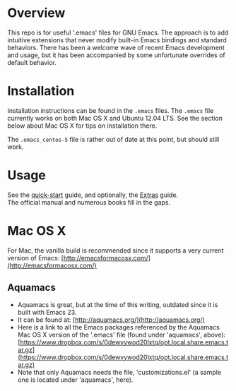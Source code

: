 Overview
========
This repo is for useful '.emacs' files for GNU Emacs.  The approach is to add intuitive extensions that never modify built-in Emacs bindings and standard behaviors.
There has been a welcome wave of recent Emacs development and usage, but it has been accompanied by some unfortunate overrides of default behavior.


Installation
============

Installation instructions can be found in the `.emacs` files.  The `.emacs` file currently works on both Mac OS X and Ubuntu 12.04 LTS. See the section below about Mac OS X for tips on installation there.

The `.emacs_centos-5` file is rather out of date at this point, but should still work.

Usage
=====
See the [quick-start](https://www.evernote.com/shard/s34/sh/5184e1d3-eff7-4c36-b534-a29c5228ba49/f9b67f773d4666deb0437e084b2d2dd2) guide, and optionally, the [Extras](https://www.evernote.com/shard/s34/sh/af6a83c4-4853-42c4-822a-b345d457ee66/8fbbda7b8f281c6fbfae97842088e72d) guide.  
The official manual and numerous books fill in the gaps. 

Mac OS X
========

For Mac, the vanilla build is recommended since it supports a very current version of Emacs: [http://emacsformacosx.com/](http://emacsformacosx.com/)

Aquamacs
--------
  * Aquamacs is great, but at the time of this writing, outdated since it is built with Emacs 23.
  * It can be found at: [http://aquamacs.org/](http://aquamacs.org/)
  * Here is a link to all the Emacs packages referenced by the Aquamacs Mac OS X version of the '.emacs' file (found under 'aquamacs', above): [https://www.dropbox.com/s/0dewvywod20lxtq/opt.local.share.emacs.tar.gz](https://www.dropbox.com/s/0dewvywod20lxtq/opt.local.share.emacs.tar.gz)
  * Note that only Aquamacs needs the file, 'customizations.el' (a sample one is located under 'aquamacs', here).
  
